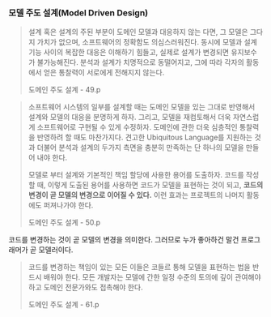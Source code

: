 ### 모델 주도 설계(Model Driven Design)

> 설계 혹은 설계의 주된 부분이 도메인 모델과 대응하지 않는 다면, 
> 그 모델은 그다지 가치가 없으며, 소프트웨어의 정확함도 의심스러워진다. 
> 동시에 모델과 설계 기능 사이의 복잡한 대응은 이해하기 힘들고, 
> 실제로 설계가 변경되면 유지보수가 불가능해진다.
> 분석과 설계가 치명적으로 동떨어지고, 그에 따라 각자의 활동에서 얻은 통찰력이 서로에게 전해지지 않는다.
>
> 도메인 주도 설계 - 49.p


> 소프트웨어 시스템의 일부를 설계할 때는 도메인 모델을 있는 그대로 반영해서 설계와 모델의 대응을 분명하게 하자.
> 그리고, 모델을 재컴토해서 더욱 자연스럽게 소프트웨어로 구현될 수 있게 수정하자.
> 도메인에 관한 더욱 심층적인 통찰력을 반영하려 할 때도 마찬가지다.
> 견고한 Ubiquitous Language를 지원하는 것과 더불어 분석과 설계의 두가지 측면을 충분히 만족하는 단 하나의 모델을 만들어 내야 한다.
>
> 모델로 부터 설계와 기본적인 책임 할당에 사용한 용어를 도출하자.
> 코드를 작성할 때, 이렇게 도출된 용어를 사용하면 코드가 모델을 표현하는 것이 되고,
> __코드의 변경이 곧 모델의 변경으로 이어질 수 있다.__
> 이런 효과는 프로젝트의 나머지 활동에도 퍼져나가야 한다.
>
> 도메인 주도 설계 - 50.p



코드를 변경하는 것이 곧 모델의 변경을 의미한다. 그러므로 누가 좋아하건 말건 프로그래머가 곧 모델러이다.

> 코드를 변경하는 책임이 있는 모든 이들은 코들르 통해 모델을 표현하는 법을 반드시 배워야 한다. 
> 모든 개발자는 모델에 간한 일정 수준의 토의에 깊이 관여해야 하고 도메인 전문가와도 접촉해야 한다. 
>
> 도메인 주도 설계 - 61.p